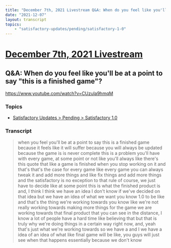 ```yaml
---
title: "December 7th, 2021 Livestream Q&A: When do you feel like you'll be at a point to say \"this is a finished game\"?"
date: "2021-12-07"
layout: transcript
topics:
    - "satisfactory-updates/pending/satisfactory-1-0"
---
```

# [December 7th, 2021 Livestream](../2021-12-07.md)
## Q&A: When do you feel like you'll be at a point to say "this is a finished game"?
https://www.youtube.com/watch?v=CUzula9hmqM

### Topics
* [Satisfactory Updates > Pending > Satisfactory 1.0](../topics/satisfactory-updates/pending/satisfactory-1-0.md)

### Transcript

> when you feel you'll be at a point to say this is a finished game because it feels like it will suffer because you will always be updated because the game is is never complete this is a problem you'll have with every game, at some point or not like you'll always like there's this quote that like a game is finished when you stop working on it and that's that's the case for every game like every game you can always tweak it and add more things and like fix things and add more things and the satisfactory is no exception to that rule of course, we just have to decide like at some point this is what the finished product is and, I think I think we have an idea I don't know if we've decided on that idea but we have an idea of what we want you know 1.0 to be like and that's the thing we're working towards you know like we're not really working towards making more things for the game we are working towards that final product that you can see in the distance, I know a lot of people have a hard time like believing that but that is truly why we're doing things in a certain way right now, and, yeah that's just what we're working towards so we have a and I we have a idea of an idea of what like final game will be like, you guys will just see when that happens essentially because we don't know
